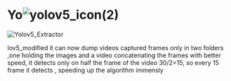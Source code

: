 # Yo![yolov5_icon(2)](https://user-images.githubusercontent.com/33643615/202762501-eeeb9514-cf6a-4f24-a20d-435b1646dc10.png)
![Yolov5_Extractor](https://user-images.githubusercontent.com/33643615/202761897-4fef7124-0570-4383-b58d-08062b7e84cd.png)

lov5_modified
it can now dump videos captured frames  only in two folders ,one holding the images and a video concatenating the frames with better speed, it detects only on half the frame of the video 30/2=15, so every 15 frame it detects , speeding up the algorithm immensly
